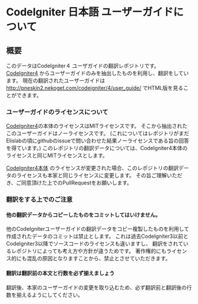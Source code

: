 # CodeIgniter 日本語 ユーザーガイドについて

## 概要
このデータはCodeIgniter４ ユーザガイドの翻訳レポジトリです。
[CodeIgniter4](https://github.com/bcit-ci/CodeIgniter4) からユーザーガイドのみを抽出したものを利用し、翻訳をしています。
現在の翻訳されたユーザーガイドは 
http://pneskin2.nekoget.com/codeigniter/4/user_guide/
でHTML版を見ることができます。

### ユーザーガイドのライセンスについて
 [CodeIgniter4](https://github.com/bcit-ci/CodeIgniter4)の本体のライセンスはMITライセンスです。
そこから抽出されたこのユーザーガイドはノーライセンスです。
(これについてはレポジトリがまだElislabの頃にgithubのissueで問い合わせた結果ノーライセンスである旨の回答を得ています。)
このレポジトリの翻訳データについては、CodeIgniter4本体のライセンスと同じMITライセンスとします。

 [CodeIgniter4本体](https://github.com/bcit-ci/CodeIgniter4) のライセンスが変更された場合、このレポジトリの翻訳データのライセンスも本家と同じライセンスに変更します。
 その旨ご理解いただき、ご同意頂けた上でのPullRequestをお願いします。
 
 ###  翻訳をする上でのご注意
 #### 他の翻訳データからコピーしたものをコミットしてはいけません。
 他のCodeIgniterユーザーガイドの翻訳データをコピー複製したものを利用して作成されたデータのコミットは禁止とします。
 これは過去CodeIgniter3以前とCodeIgniter3以降でソースコードのライセンスも違いますし、
 翻訳をされているレポジトリによっても考え方や方針が違うためです。
 著作権的にもライセンス的にも混乱の原因となりますことから、禁止とさせていただきます。
 

 #### 翻訳は翻訳前の本文と行数を必ず揃えましょう
 翻訳後、本家のユーザーガイドの変更を取り込むため、必ず翻訳前と翻訳後の行数を揃えるようにしてください。
 
